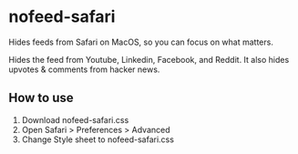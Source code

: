 # nofeed-safari
Hides feeds from Safari on MacOS, so you can focus on what matters.

Hides the feed from Youtube, Linkedin, Facebook, and Reddit. It also hides upvotes & comments from hacker news.

## How to use
1. Download nofeed-safari.css
2. Open Safari > Preferences > Advanced
3. Change Style sheet to nofeed-safari.css

